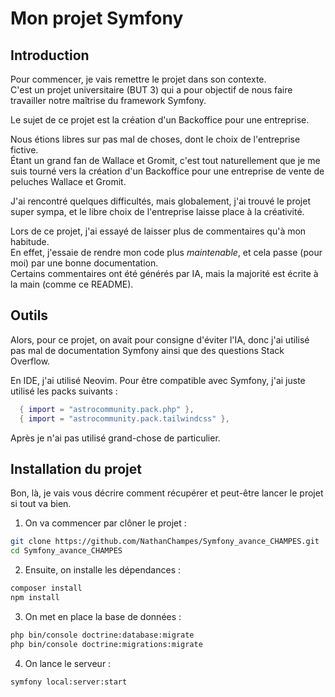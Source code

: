 # Mon projet Symfony

## Introduction

Pour commencer, je vais remettre le projet dans son contexte.  
C'est un projet universitaire (BUT 3) qui a pour objectif de nous faire travailler notre maîtrise du framework Symfony.

Le sujet de ce projet est la création d'un Backoffice pour une entreprise.

Nous étions libres sur pas mal de choses, dont le choix de l'entreprise fictive.  
Étant un grand fan de Wallace et Gromit, c'est tout naturellement que je me suis tourné vers la création d'un Backoffice pour une entreprise de vente de peluches Wallace et Gromit.

J'ai rencontré quelques difficultés, mais globalement, j'ai trouvé le projet super sympa, et le libre choix de l'entreprise laisse place à la créativité.

Lors de ce projet, j'ai essayé de laisser plus de commentaires qu'à mon habitude.  
En effet, j'essaie de rendre mon code plus _maintenable_, et cela passe (pour moi) par une bonne documentation.  
Certains commentaires ont été générés par IA, mais la majorité est écrite à la main (comme ce README).

## Outils

Alors, pour ce projet, on avait pour consigne d'éviter l'IA, donc j'ai utilisé pas mal de documentation Symfony ainsi que des questions Stack Overflow.

En IDE, j'ai utilisé Neovim. Pour être compatible avec Symfony, j'ai juste utilisé les packs suivants :

```lua
  { import = "astrocommunity.pack.php" },
  { import = "astrocommunity.pack.tailwindcss" },
```

Après je n'ai pas utilisé grand-chose de particulier.

## Installation du projet

Bon, là, je vais vous décrire comment récupérer et peut-être lancer le projet si tout va bien.

1. On va commencer par clôner le projet :

```bash
git clone https://github.com/NathanChampes/Symfony_avance_CHAMPES.git
cd Symfony_avance_CHAMPES
```

2. Ensuite, on installe les dépendances :

```bash
composer install
npm install
```

3. On met en place la base de données :

```bash
php bin/console doctrine:database:migrate
php bin/console doctrine:migrations:migrate
```

4. On lance le serveur :

```bash
symfony local:server:start
```
